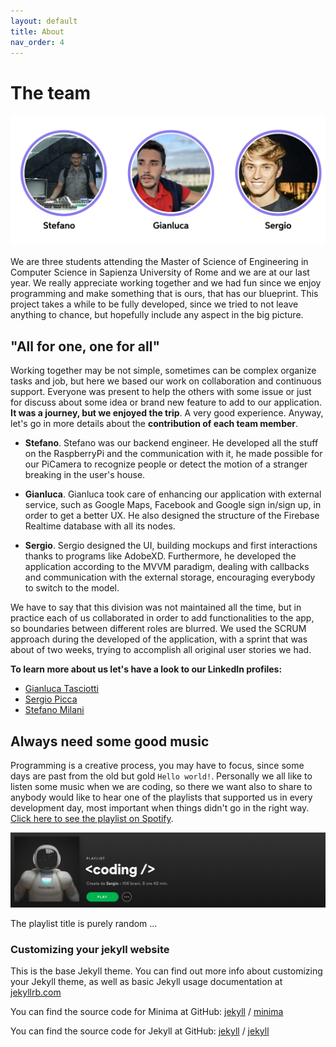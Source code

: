 ```yaml
---
layout: default
title: About
nav_order: 4
---
```

#  The team
![The Team](../images/team.jpeg)

We are three students attending the Master of Science of Engineering in Computer Science in Sapienza University of Rome and we are at our last year. We really appreciate working together and we had fun since we enjoy programming and make something that is ours, that has our blueprint. This project takes a while to be fully developed, since we tried to not leave anything to chance, but hopefully include any aspect in the big picture.

##  "All for one, one for all"

Working together may be not simple, sometimes can be complex organize tasks and job, but here we based our work on collaboration and continuous support. Everyone was present to help the others with some issue or just for discuss about some idea or brand new feature to add to our application. **It was a journey, but we enjoyed the trip**. A very good experience. Anyway, let's go in more details about the **contribution of each team member**.

- **Stefano**. Stefano was our backend engineer. He developed all the stuff on the RaspberryPi and the communication with it, he made possible for our PiCamera to recognize people or detect the motion of a stranger breaking in the user's house.

- **Gianluca**. Gianluca took care of enhancing our application with external service, such as Google Maps, Facebook and Google sign in/sign up, in order to get a better UX. He also designed the structure of the Firebase Realtime database with all its nodes.

- **Sergio**. Sergio designed the UI, building mockups and first interactions thanks to programs like AdobeXD. Furthermore, he developed the application according to the MVVM paradigm, dealing with callbacks and communication with the external storage, encouraging everybody to switch to the model.

We have to say that this division was not maintained all the time, but in practice each of us collaborated in order to add functionalities to the app, so boundaries between different roles are blurred. We used the SCRUM approach during the developed of the application, with a sprint that was about of two weeks, trying to accomplish all original user stories we had.

**To learn more about us let's have a look to our LinkedIn profiles:**

- [Gianluca Tasciotti](https://www.linkedin.com/in/gianluca-tasciotti/)
- [Sergio Picca](https://www.linkedin.com/in/sergio-picca-801b0b173/)
- [Stefano Milani](https://www.linkedin.com/in/stefano-milani-561044181/)

## Always need some good music

Programming is a creative process, you may have to focus, since some days are past from the old but gold ```Hello world!```. Personally we all like to listen some music when we are coding, so there we want also to share to anybody would like to hear one of the playlists that supported us in every development day, most important when things didn't go in the right way. [Click here to see the playlist on Spotify](https://open.spotify.com/playlist/4wHgAEXIy9NyLt6mr9AmxX?si=3MMp1biLRrCDl5EaFvVUYQ).

![Coding playlist](../images/coding.png)

The playlist title is purely random ...

### Customizing your jekyll website

This is the base Jekyll theme. You can find out more info about customizing your Jekyll theme, as well as basic Jekyll usage documentation at [jekyllrb.com](https://jekyllrb.com/)

You can find the source code for Minima at GitHub:
[jekyll][jekyll-organization] /
[minima](https://github.com/jekyll/minima)

You can find the source code for Jekyll at GitHub:
[jekyll][jekyll-organization] /
[jekyll](https://github.com/jekyll/jekyll)


[jekyll-organization]: https://github.com/jekyll
